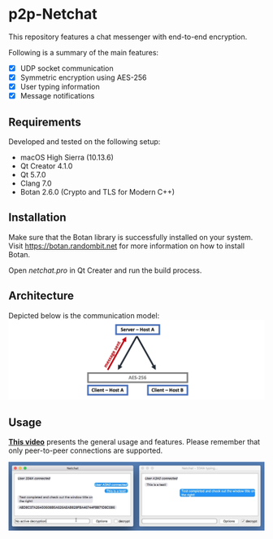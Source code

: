 # p2p-Netchat
This repository features a chat messenger with end-to-end encryption.

Following is a summary of the main features:
- [x] UDP socket communication
- [x] Symmetric encryption using AES-256
- [x] User typing information
- [x] Message notifications

## Requirements
Developed and tested on the following setup: 
- macOS High Sierra (10.13.6)
- Qt Creator 4.1.0
- Qt 5.7.0 
- Clang 7.0
- Botan 2.6.0 (Crypto and TLS for Modern C++)

## Installation
Make sure that the Botan library is successfully installed on your system. Visit https://botan.randombit.net for more information on how to install Botan.

Open _netchat.pro_ in Qt Creater and run the build process. 

## Architecture
Depicted below is the communication model:
![Communication model](https://raw.githubusercontent.com/cfanatic/p2p-netchat/master/res/architecture.png)

## Usage
[**This video**](https://codefanatic.de/git/netchat-p2p.mp4) presents the general usage and features. Please remember that only peer-to-peer connections are supported.

[![Click to open video](https://raw.githubusercontent.com/cfanatic/p2p-netchat/master/res/preview.png)](https://codefanatic.de/git/netchat-p2p.m4v)
